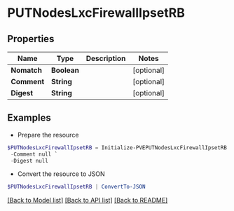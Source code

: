 # PUTNodesLxcFirewallIpsetRB
## Properties

Name | Type | Description | Notes
------------ | ------------- | ------------- | -------------
**Nomatch** | **Boolean** |  | [optional] 
**Comment** | **String** |  | [optional] 
**Digest** | **String** |  | [optional] 

## Examples

- Prepare the resource
```powershell
$PUTNodesLxcFirewallIpsetRB = Initialize-PVEPUTNodesLxcFirewallIpsetRB  -Nomatch null `
 -Comment null `
 -Digest null
```

- Convert the resource to JSON
```powershell
$PUTNodesLxcFirewallIpsetRB | ConvertTo-JSON
```

[[Back to Model list]](../README.md#documentation-for-models) [[Back to API list]](../README.md#documentation-for-api-endpoints) [[Back to README]](../README.md)

